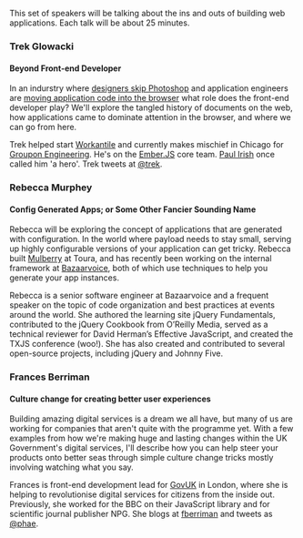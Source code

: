 This set of speakers will be talking about the ins and outs of building web applications. Each talk
will be about 25 minutes.

### Trek Glowacki
#### Beyond Front-end Developer

In an indurstry where 
[designers skip Photoshop](http://37signals.com/svn/posts/1061-why-we-skip-photoshop) 
and application engineers are [moving application code into the browser](http://emberjs.com/) what 
role does the front-end developer play? We'll explore the tangled history of documents on the web, how applications came to dominate attention in the browser, and where we can go from here.

Trek helped start [Workantile](http://workantile.com/) and currently makes mischief in Chicago for 
[Groupon Engineering](https://engineering.groupon.com/). He's on the [Ember.JS](http://emberjs.com/)
core team. [Paul Irish](http://paulirish.com/) once called him 'a 
hero'. Trek tweets at [@trek](https://twitter.com/trek).

### Rebecca Murphey
#### Config Generated Apps; or Some Other Fancier Sounding Name

Rebecca will be exploring the concept of applications that are generated with configuration.
In the world where payload needs to stay small, serving up highly configurable versions of your
application can get tricky. Rebecca built [Mulberry](http://mulberry.toura.com/) at Toura, and
has recently been working on the internal framework at [Bazaarvoice](http://bazaarvoice.com/),
both of which use techniques to help you generate your app instances.

Rebecca is a senior software engineer at Bazaarvoice and a frequent speaker on the topic of code organization
and best practices at events around the world. She authored the learning site jQuery Fundamentals,
contributed to the jQuery Cookbook from O’Reilly Media, served as a technical reviewer for David
Herman’s Effective JavaScript, and created the TXJS conference (woo!). She has also created and
contributed to several open-source projects, including jQuery and Johnny Five.

### Frances Berriman
#### Culture change for creating better user experiences

Building amazing digital services is a dream we all have, but many of us are working for companies that 
aren't quite with the programme yet. With a few examples from how we're making huge and lasting changes 
within the UK Government's digital services, I'll describe how you can help steer your products 
onto better seas through simple culture change tricks mostly involving watching what you say.

Frances is front-end development lead for [GovUK](https://www.gov.uk/) in London, where she is helping to revolutionise 
digital services for citizens from the inside out.  Previously, she worked for the BBC on their JavaScript 
library and for scientific journal publisher NPG.  She blogs at [fberriman](http://fberriman.com/) and 
tweets as [@phae](https://twitter.com/phae).

